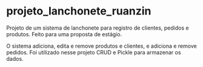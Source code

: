 # projeto_lanchonete_ruanzin
Projeto de um sistema de lanchonete para registro de clientes, pedidos e produtos. 
Feito para uma proposta de estágio.

O sistema adiciona, edita e remove produtos e clientes, e adiciona e remove pedidos. 
Foi utilizado nesse projeto CRUD e Pickle para armazenar os dados.
